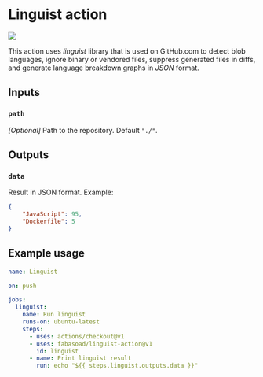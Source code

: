 # Linguist action
![](https://github.com/fabasoad/linguist-action/workflows/Linguist/badge.svg)

This action uses _linguist_ library that is used on GitHub.com to detect blob languages, ignore binary or vendored files, suppress generated files in diffs, and generate language breakdown graphs in _JSON_ format.

## Inputs

### `path`

_[Optional]_ Path to the repository. Default `"./"`.

## Outputs

### `data`

Result in JSON format. Example:
```json
{
    "JavaScript": 95,
    "Dockerfile": 5
}
```

## Example usage

```yaml
name: Linguist

on: push

jobs:
  linguist:
    name: Run linguist
    runs-on: ubuntu-latest
    steps:
      - uses: actions/checkout@v1
      - uses: fabasoad/linguist-action@v1
        id: linguist
      - name: Print linguist result
        run: echo "${{ steps.linguist.outputs.data }}"
```